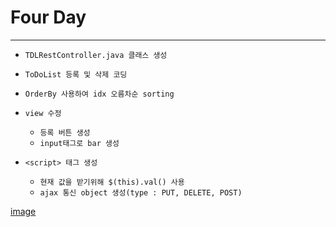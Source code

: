 # Four Day
---
* ```TDLRestController.java 클래스 생성```


* ```ToDoList 등록 및 삭제 코딩```
* ```OrderBy 사용하여 idx 오름차순 sorting```
* ```view 수정```
  * ```등록 버튼 생성```
  * ```input태그로 bar 생성```
* ```<script> 태그 생성```
  * ```현재 값을 받기위해 $(this).val() 사용```
  * ```ajax 통신 object 생성(type : PUT, DELETE, POST)```

[image]()
